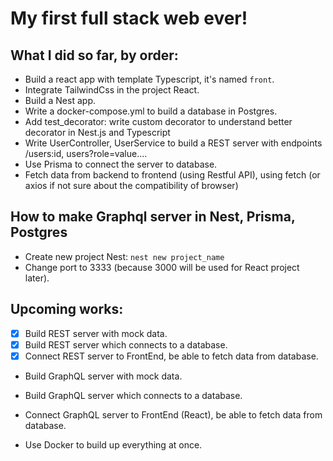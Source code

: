 # My first full stack web ever!

## What I did so far, by order:

- Build a react app with template Typescript, it's named `front`.
- Integrate TailwindCss in the project React.
- Build a Nest app.
- Write a docker-compose.yml to build a database in Postgres.
- Add test_decorator: write custom decorator to understand better decorator in Nest.js and Typescript
- Write UserController, UserService to build a REST server with endpoints /users:id, users?role=value....
- Use Prisma to connect the server to database.
- Fetch data from backend to frontend (using Restful API), using fetch (or axios if not sure about the compatibility of browser)

## How to make Graphql server in Nest, Prisma, Postgres

- Create new project Nest: `nest new project_name`
- Change port to 3333 (because 3000 will be used for React project later).

## Upcoming works:

- [x] Build REST server with mock data.
- [x] Build REST server which connects to a database.
- [x] Connect REST server to FrontEnd, be able to fetch data from database.

- Build GraphQL server with mock data.
- Build GraphQL server which connects to a database.
- Connect GraphQL server to FrontEnd (React), be able to fetch data from database.

- Use Docker to build up everything at once.
